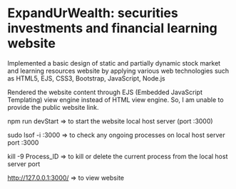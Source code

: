 # ExpandUrWealth: securities investments and financial learning website 

Implemented a basic design of static and partially dynamic stock market and learning resources website by applying various web technologies such as HTML5, EJS, CSS3, Bootstrap, JavaScript, Node.js

Rendered the website content through EJS (Embedded JavaScript Templating) view engine instead of HTML view engine. So, I am unable to provide the public website link.

npm run devStart => to start the website local host server (port :3000)

sudo lsof -i :3000 => to check any ongoing processes on local host server port :3000

kill -9 Process_ID => to kill or delete the current process from the local host server port

http://127.0.0.1:3000/ => to view website
